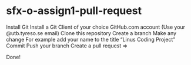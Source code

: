 # sfx-o-assign1-pull-request
Install Git
Install a Git Client of your choice
GitHub.com account (Use your @utb.tyreso.se email)
Clone this repository
Create a branch
Make any change
For example add your name to the title “Linus Coding Project”
Commit
Push your branch
Create a pull request <your branch> => <main>
Done!
